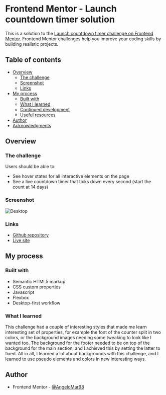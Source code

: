 # Frontend Mentor - Launch countdown timer solution

This is a solution to the [Launch countdown timer challenge on Frontend Mentor](https://www.frontendmentor.io/challenges/launch-countdown-timer-N0XkGfyz-). Frontend Mentor challenges help you improve your coding skills by building realistic projects. 

## Table of contents

- [Overview](#overview)
  - [The challenge](#the-challenge)
  - [Screenshot](#screenshot)
  - [Links](#links)
- [My process](#my-process)
  - [Built with](#built-with)
  - [What I learned](#what-i-learned)
  - [Continued development](#continued-development)
  - [Useful resources](#useful-resources)
- [Author](#author)
- [Acknowledgments](#acknowledgments)



## Overview

### The challenge

Users should be able to:

- See hover states for all interactive elements on the page
- See a live countdown timer that ticks down every second (start the count at 14 days)

### Screenshot

![Desktop](https://i.imgur.com/N7jHfQP.jpg)

### Links

- [Github repository](https://github.com/AngeloMar98/MentorChallenge-15)
- [Live site](https://mentor-challenge-15.vercel.app/)

## My process

### Built with

- Semantic HTML5 markup
- CSS custom properties
- Javascript
- Flexbox
- Desktop-first workflow

### What I learned

This challenge had a couple of interesting styles that made me learn interesting set of properties, for example the font of the counter split in two colors, or the background images needing some tweaking to look like I wanted too. The background for the footer needed to be on top of the background for the main section, and I achieved this by setting the latter to fixed. 
All in all, I learned a lot about backgrounds with this challenge, and I learned to use pseudo elements and colors in new interesting ways.


## Author


- Frontend Mentor - [@AngeloMar98](https://www.frontendmentor.io/profile/AngeloMar98)






